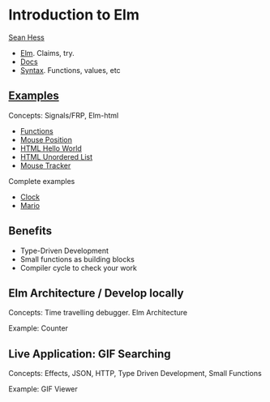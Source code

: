 Introduction to Elm
===================

[Sean Hess](http://seanhess.github.io)

- [Elm](http://elm-lang.org/). Claims, try.
- [Docs](http://elm-lang.org/docs)
- [Syntax](http://elm-lang.org/docs/syntax). Functions, values, etc


[Examples](http://elm-lang.org/examples)
-----------------------------------------

Concepts: Signals/FRP, Elm-html

- [Functions](http://elm-lang.org/examples/functions)
- [Mouse Position](http://elm-lang.org/examples/mouse-position)
- [HTML Hello World](http://elm-lang.org/examples/hello-html)
- [HTML Unordered List](http://elm-lang.org/examples/unordered-list)
- [Mouse Tracker](http://elm-lang.org/examples/mouse-tracker)

Complete examples

- [Clock](http://elm-lang.org/examples/clock)
- [Mario](http://elm-lang.org/examples/mario)


Benefits
--------------------

- Type-Driven Development
- Small functions as building blocks
- Compiler cycle to check your work

Elm Architecture / Develop locally
----------------

Concepts: Time travelling debugger. Elm Architecture

Example: Counter

Live Application: GIF Searching
-------------------------------

Concepts: Effects, JSON, HTTP, Type Driven Development, Small Functions

Example: GIF Viewer


